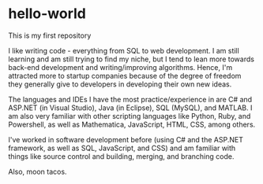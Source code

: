# hello-world
This is my first repository

I like writing code - everything from SQL to web development. I am still learning and am still trying to find my niche, but I tend to lean more towards back-end development and writing/improving algorithms. Hence, I'm attracted more to startup companies because of the degree of freedom they generally give to developers in developing their own new ideas.

The languages and IDEs I have the most practice/experience in are C# and ASP.NET (in Visual Studio), Java (in Eclipse), SQL (MySQL), and MATLAB. I am also very familiar with other scripting languages like Python, Ruby, and Powershell, as well as  Mathematica, JavaScript, HTML, CSS, among others.

I've worked in software development before (using C# and the ASP.NET framework, as well as SQL, JavaScript, and CSS) and am familiar with things like source control and building, merging, and branching code. 

Also, moon tacos. 
